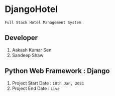 # DjangoHotel

` Full Stack Hotel Management System `

## Developer
  1. Aakash Kumar Sen
  2. Sandeep Shaw
  
## Python Web Framework : Django
  1. Project Start Date : ` 18th Jan, 2021 `
  2. Project End Date : ` Live `
